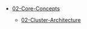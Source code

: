 - [02-Core-Concepts](cka/02-Core-Concepts)

  - [02-Cluster-Architecture](cka/02-Cluster-Architecture.md)
